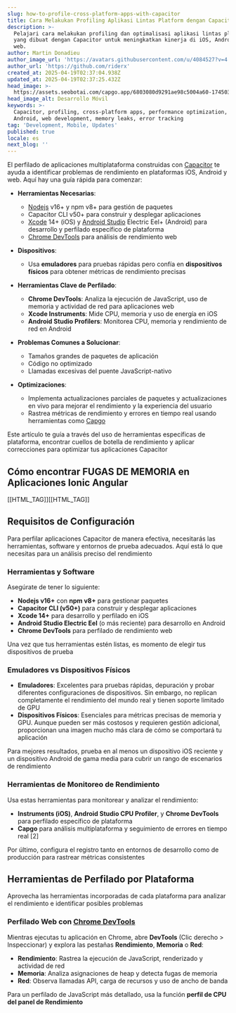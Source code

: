 ```yaml
---
slug: how-to-profile-cross-platform-apps-with-capacitor
title: Cara Melakukan Profiling Aplikasi Lintas Platform dengan Capacitor
description: >-
  Pelajari cara melakukan profiling dan optimalisasi aplikasi lintas platform
  yang dibuat dengan Capacitor untuk meningkatkan kinerja di iOS, Android, dan
  web.
author: Martin Donadieu
author_image_url: 'https://avatars.githubusercontent.com/u/4084527?v=4'
author_url: 'https://github.com/riderx'
created_at: 2025-04-19T02:37:04.938Z
updated_at: 2025-04-19T02:37:25.432Z
head_image: >-
  https://assets.seobotai.com/capgo.app/6803080d9291ae98c5004a60-1745030245432.jpg
head_image_alt: Desarrollo Móvil
keywords: >-
  Capacitor, profiling, cross-platform apps, performance optimization, iOS,
  Android, web development, memory leaks, error tracking
tag: 'Development, Mobile, Updates'
published: true
locale: es
next_blog: ''
---
```


El perfilado de aplicaciones multiplataforma construidas con [Capacitor](https://capacitorjscom/) te ayuda a identificar problemas de rendimiento en plataformas iOS, Android y web. Aquí hay una guía rápida para comenzar:

-   **Herramientas Necesarias**:
    
    -   [Nodejs](https://nodejsorg/en) v16+ y npm v8+ para gestión de paquetes
    -   Capacitor CLI v50+ para construir y desplegar aplicaciones
    -   [Xcode](https://developerapplecom/xcode/) 14+ (iOS) y [Android Studio](https://developerandroidcom/studio) Electric Eel+ (Android) para desarrollo y perfilado específico de plataforma
    -   [Chrome DevTools](https://developerchromecom/docs/devtools) para análisis de rendimiento web
-   **Dispositivos**:
    
    -   Usa **emuladores** para pruebas rápidas pero confía en **dispositivos físicos** para obtener métricas de rendimiento precisas
-   **Herramientas Clave de Perfilado**:
    
    -   **Chrome DevTools**: Analiza la ejecución de JavaScript, uso de memoria y actividad de red para aplicaciones web
    -   **Xcode Instruments**: Mide CPU, memoria y uso de energía en iOS
    -   **Android Studio Profilers**: Monitorea CPU, memoria y rendimiento de red en Android
-   **Problemas Comunes a Solucionar**:
    
    -   Tamaños grandes de paquetes de aplicación
    -   Código no optimizado
    -   Llamadas excesivas del puente JavaScript-nativo
-   **Optimizaciones**:
    
    -   Implementa actualizaciones parciales de paquetes y actualizaciones en vivo para mejorar el rendimiento y la experiencia del usuario
    -   Rastrea métricas de rendimiento y errores en tiempo real usando herramientas como [Capgo](https://capgoapp/)

Este artículo te guía a través del uso de herramientas específicas de plataforma, encontrar cuellos de botella de rendimiento y aplicar correcciones para optimizar tus aplicaciones Capacitor

## Cómo encontrar FUGAS DE MEMORIA en Aplicaciones Ionic Angular

[[HTML_TAG]][[HTML_TAG]]

## Requisitos de Configuración

Para perfilar aplicaciones Capacitor de manera efectiva, necesitarás las herramientas, software y entornos de prueba adecuados. Aquí está lo que necesitas para un análisis preciso del rendimiento

### Herramientas y Software

Asegúrate de tener lo siguiente:

-   **Nodejs v16+** con **npm v8+** para gestionar paquetes
-   **Capacitor CLI (v50+)** para construir y desplegar aplicaciones
-   **Xcode 14+** para desarrollo y perfilado en iOS
-   **Android Studio Electric Eel** (o más reciente) para desarrollo en Android
-   **Chrome DevTools** para perfilado de rendimiento web

Una vez que tus herramientas estén listas, es momento de elegir tus dispositivos de prueba

### Emuladores vs Dispositivos Físicos

-   **Emuladores**: Excelentes para pruebas rápidas, depuración y probar diferentes configuraciones de dispositivos. Sin embargo, no replican completamente el rendimiento del mundo real y tienen soporte limitado de GPU
-   **Dispositivos Físicos**: Esenciales para métricas precisas de memoria y GPU. Aunque pueden ser más costosos y requieren gestión adicional, proporcionan una imagen mucho más clara de cómo se comportará tu aplicación

Para mejores resultados, prueba en al menos un dispositivo iOS reciente y un dispositivo Android de gama media para cubrir un rango de escenarios de rendimiento

### Herramientas de Monitoreo de Rendimiento

Usa estas herramientas para monitorear y analizar el rendimiento:

-   **Instruments (iOS)**, **Android Studio CPU Profiler**, y **Chrome DevTools** para perfilado específico de plataforma
-   **Capgo** para análisis multiplataforma y seguimiento de errores en tiempo real \[2\]

Por último, configura el registro tanto en entornos de desarrollo como de producción para rastrear métricas consistentes

## Herramientas de Perfilado por Plataforma

Aprovecha las herramientas incorporadas de cada plataforma para analizar el rendimiento e identificar posibles problemas

### Perfilado Web con [Chrome DevTools](https://developerchromecom/docs/devtools)

Mientras ejecutas tu aplicación en Chrome, abre **DevTools** (Clic derecho > Inspeccionar) y explora las pestañas **Rendimiento**, **Memoria** o **Red**:

-   **Rendimiento**: Rastrea la ejecución de JavaScript, renderizado y actividad de red
-   **Memoria**: Analiza asignaciones de heap y detecta fugas de memoria
-   **Red**: Observa llamadas API, carga de recursos y uso de ancho de banda

Para un perfilado de JavaScript más detallado, usa la función **perfil de CPU del panel de Rendimiento**